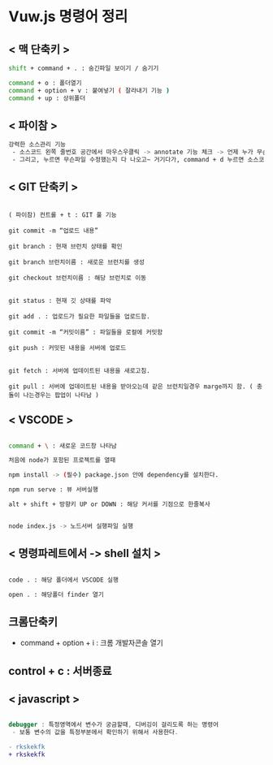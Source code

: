 # Vuw.js 명령어 정리

## < 맥 단축키 >
```sh
shift + command + . : 숨긴파일 보이기 / 숨기기

command + o : 폴더열기
command + option + v : 붙여넣기 ( 잘라내기 기능 )
command + up : 상위폴더
```

## < 파이참 >
```sh
강력한 소스관리 기능
 - 소스코드 왼쪽 줄번호 공간에서 마우스우클릭 -> annotate 기능 체크 -> 언제 누가 무슨수정했는지 날짜가 나온다.
 - 그리고, 누르면 무슨파일 수정했는지 다 나오고~ 거기다가, command + d 누르면 소스코드가 그대로 다 비교해서 나타난다.
```

## < GIT 단축키 >
```git

( 파이참) 컨트롤 + t : GIT 풀 기능

git commit -m “업로드 내용”

git branch : 현재 브런치 상태를 확인

git branch 브런치이름 : 새로운 브런치를 생성

git checkout 브런치이름 : 해당 브런치로 이동


git status : 현재 깃 상태를 파악

git add . : 업로드가 필요한 파일들을 업로드함.

git commit -m “커밋이름” : 파일들을 로컬에 커밋함

git push : 커밋된 내용을 서버에 업로드


git fetch : 서버에 업데이트된 내용을 새로고침.

git pull : 서버에 업데이트된 내용을 받아오는데 같은 브런치일경우 marge까지 함. ( 충돌이 나는경우는 팝업이 나타남 )

```




## < VSCODE >
```sh

command + \ : 새로운 코드창 나타남

처음에 node가 포함된 프로젝트를 열때

npm install -> (필수) package.json 안에 dependency를 설치한다.

npm run serve : 뷰 서버실행

alt + shift + 방향키 UP or DOWN : 해당 커서를 기점으로 한줄복사


node index.js -> 노드서버 실행파일 실행
```




## < 명령파레트에서 -> shell 설치 >
```sh

code . : 해당 폴더에서 VSCODE 실행

open . : 해당폴더 finder 열기
```

## 크롬단축키
 - command + option + i : 크롬 개발자콘솔 열기


## control + c : 서버종료



## < javascript >
```js

debugger : 특정영역에서 변수가 궁금할때, 디버깅이 걸리도록 하는 명령어
 - 보통 변수의 값을 특정부분에서 확인하기 위해서 사용한다.

```


```diff
- rkskekfk
+ rkskekfk
```







